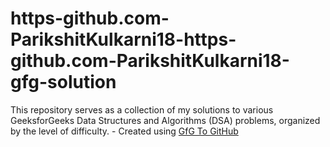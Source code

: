 # https-github.com-ParikshitKulkarni18-https-github.com-ParikshitKulkarni18-gfg-solution
This repository serves as a collection of my solutions to various GeeksforGeeks Data Structures and Algorithms (DSA) problems, organized by the level of difficulty. - Created using [GfG To GitHub](https://github.com/AtharvaNanavate/GfG-To-GitHub)
